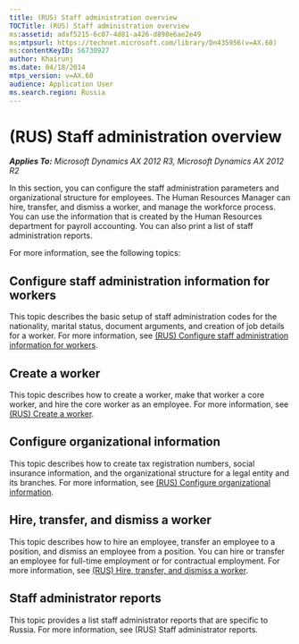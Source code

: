 ```yaml
---
title: (RUS) Staff administration overview
TOCTitle: (RUS) Staff administration overview
ms:assetid: adaf5215-6c07-4d81-a426-d898e6ae2e49
ms:mtpsurl: https://technet.microsoft.com/library/Dn435956(v=AX.60)
ms:contentKeyID: 56730927
author: Khairunj
ms.date: 04/18/2014
mtps_version: v=AX.60
audience: Application User
ms.search.region: Russia
---
```


# (RUS) Staff administration overview 


_**Applies To:** Microsoft Dynamics AX 2012 R3, Microsoft Dynamics AX 2012 R2_

In this section, you can configure the staff administration parameters and organizational structure for employees. The Human Resources Manager can hire, transfer, and dismiss a worker, and manage the workforce process. You can use the information that is created by the Human Resources department for payroll accounting. You can also print a list of staff administration reports.

For more information, see the following topics:

## Configure staff administration information for workers

This topic describes the basic setup of staff administration codes for the nationality, marital status, document arguments, and creation of job details for a worker. For more information, see [(RUS) Configure staff administration information for workers](rus-configure-staff-administration-information-for-workers.md).

## Create a worker

This topic describes how to create a worker, make that worker a core worker, and hire the core worker as an employee. For more information, see [(RUS) Create a worker](rus-create-a-worker.md).

## Configure organizational information

This topic describes how to create tax registration numbers, social insurance information, and the organizational structure for a legal entity and its branches. For more information, see [(RUS) Configure organizational information](rus-configure-organizational-information.md).

## Hire, transfer, and dismiss a worker

This topic describes how to hire an employee, transfer an employee to a position, and dismiss an employee from a position. You can hire or transfer an employee for full-time employment or for contractual employment. For more information, see [(RUS) Hire, transfer, and dismiss a worker](rus-hire-transfer-and-dismiss-a-worker.md).

## Staff administrator reports

This topic provides a list staff administrator reports that are specific to Russia. For more information, see (RUS) Staff administrator reports.

  


